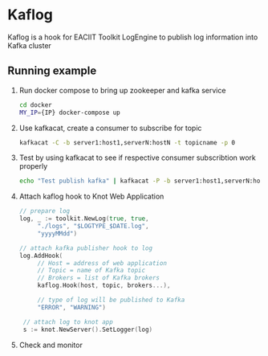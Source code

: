 # Kaflog
Kaflog is a hook for EACIIT Toolkit LogEngine to publish log information into Kafka cluster

## Running example
1. Run docker compose to bring up zookeeper and kafka service
   ```bash
   cd docker
   MY_IP={IP} docker-compose up
   ```
2. Use kafkacat, create a consumer to subscribe for topic
   ```sh
   kafkacat -C -b server1:host1,serverN:hostN -t topicname -p 0
   ```
3. Test by using kafkacat to see if respective consumer subscribtion work properly
   ```sh
   echo "Test publish kafka" | kafkacat -P -b server1:host1,serverN:hostN -t topicname -p 0
   ```
4. Attach kaflog hook to Knot Web Application
   ```go
   // prepare log
   log, _ := toolkit.NewLog(true, true, 
        "./logs", "$LOGTYPE_$DATE.log", 
        "yyyyMMdd")

   // attach kafka publisher hook to log
   log.AddHook(
        // Host = address of web application
        // Topic = name of Kafka topic
        // Brokers = list of Kafka brokers
        kaflog.Hook(host, topic, brokers...), 

        // type of log will be published to Kafka
        "ERROR", "WARNING")

    // attach log to knot app
    s := knot.NewServer().SetLogger(log)
   ```
5. Check and monitor